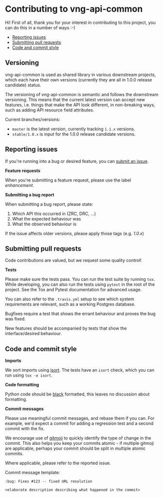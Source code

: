 # Contributing to vng-api-common

Hi! First of all, thank you for your interest in contributing to this project,
you can do this in a number of ways :-)

* [Reporting issues](#reporting-issues)
* [Submitting pull requests](#submitting-pull-requests)
* [Code and commit style](#code-and-commit-style)

## Versioning

vng-api-common is used as shared library in various downstream projects, which
each have their own versions (currently they are all in 1.0.0 release
candidate) status.

The versioning of vng-api-common is semantic and follows the downstream
versioning. This means that the current latest version can accept new features,
i.e. things that make the API look different, in non-breaking ways, such as
adding API resource field attributes.

Current branches/versions:

* `master` is the latest version, currently tracking `1.1.x` versions.
* `stable/1.0.x` is input for the 1.0.0 release candidate versions.

## Reporting issues

If you're running into a bug or desired feature, you can
[submit an issue](https://github.com/VNG-Realisatie/vng-api-common/issues/new).

**Feature requests**

When you're submitting a feature request, please use the label *enhancement*.

**Submitting a bug report**

When submitting a bug report, please state:

1. Which API this occurred in (ZRC, DRC, ...)
2. What the expected behaviour was
3. What the observed behaviour is

If the issue affects older versions, please apply those tags (e.g. *1.0.x*)

## Submitting pull requests

Code contributions are valued, but we request some quality control!

**Tests**

Please make sure the tests pass. You can run the test suite by running `tox`.
While developing, you can also run the tests using `pytest` in the root of the
project. See the Tox and Pytest documentation for advanced usage.

You can also refer to the `.travis.yml` setup to see which system requirements
are relevant, such as a working Postgres database.

Bugfixes require a test that shows the errant behaviour and proves the bug was
fixed.

New features should be accompanied by tests that show the interface/desired
behaviour.

## Code and commit style

**Imports**

We sort imports using [isort](https://pypi.org/project/isort/). The tests
have an `isort` check, which you can run using `tox -e isort`.

**Code formatting**

Python code should be [black](https://github.com/psf/black) formatted, this
leaves no discussion about formatting.

**Commit messages**

Please use meaningful commit messages, and rebase them if you can. For example,
we'd expect a commit for adding a regression test and a second commit with
the fix.

We encourage use of [gitmoji](https://gitmoji.carloscuesta.me/) to quickly
identify the type of change in the commit. This also helps you keep your
commits atomic - if multiple gitmoji are applicable, perhaps your commit should
be split in multiple atomic commits.

Where applicable, please refer to the reported issue.

Commit message template:

```
:bug: Fixes #123 -- fixed URL resolution

<elaborate description describing what happened in the commit>
```

